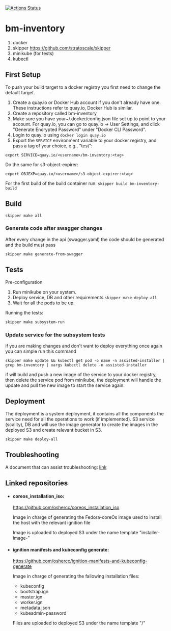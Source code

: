 [![Actions Status](https://github.com/filanov/bm-inventory/workflows/unit-test/badge.svg)](https://github.com/filanov/bm-inventory/actions)
# bm-inventory

1. docker
1. skipper https://github.com/stratoscale/skipper
1. minikube (for tests)
1. kubectl


## First Setup

To push your build target to a docker registry you first need to change the default target.
1. Create a quay.io or Docker Hub account if you don't already have one. These instructions refer to quay.io, Docker Hub is similar.
1. Create a repository called bm-inventory
1. Make sure you have your~/.docker/config.json file set up to point to your account. For quay.io, you can go to quay.io -> User Settings, and click "Generate Encrypted Password" under "Docker CLI Password".
1. Login to quay.io using `docker login quay.io`
1. Export the `SERVICE` environment variable to your docker registry, and pass a tag of your choice, e.g., "test":

```shell script
export SERVICE=quay.io/<username>/bm-inventory:<tag>
```

Do the same for s3-object-expirer:
```shell script
export OBJEXP=quay.io/<username>/s3-object-expirer:<tag>
```

For the first build of the build container run:
`skipper build bm-inventory-build`

## Build

`skipper make all`

### Generate code after swagger changes

After every change in the api (swagger.yaml) the code should be generated and the build must pass

`skipper make generate-from-swagger`

## Tests
Pre-configuration
1. Run minikube on your system.
2. Deploy service, DB and other requirements `skipper make deploy-all`
3. Wait for all the pods to be up.

Running the tests:

`skipper make subsystem-run`

### Update service for the subsystem tests

if you are making changes and don't want to deploy everything once again you can simple run this command

`skipper make update && kubectl get pod -o name -n assisted-installer | grep bm-inventory | xargs kubectl delete -n assisted-installer`

if will build and push a new image of the service to your docker registry, then delete the service pod from minikube, the deployment will handle the update and pull the new image to start the service again.

## Deployment

The deployment is a system deployment, it contains all the components the service need for all the operations to work (if implemented).
S3 service (scality), DB and will use the image generator to create the images in the deployed S3 and create relevant bucket in S3.

`skipper make deploy-all`

## Troubleshooting

A document that can assist troubleshooting: [link](https://docs.google.com/document/d/1WDc5LQjNnqpznM9YFTGb9Bg1kqPVckgGepS4KBxGSqw)

##  Linked repositories 
* #### coreos_installation_iso:
    https://github.com/oshercc/coreos_installation_iso 

    Image in charge of generating the Fedora-coreOs image used to install the host with the relevant ignition file
    
    Image is uploaded to deployed S3 under the name template "installer-image-<cluster-id>"
* #### ignition manifests and kubeconfig generate:
    
    https://github.com/oshercc/ignition-manifests-and-kubeconfig-generate
    
    Image in charge of generating the fallowing installation files:
    * kubeconfig
    * bootstrap.ign
    * master.ign
    * worker.ign
    * metadata.json
    * kubeadmin-password
    
   Files are uploaded to deployed S3 under the name template  "<cluster-id>/<filenae>"
